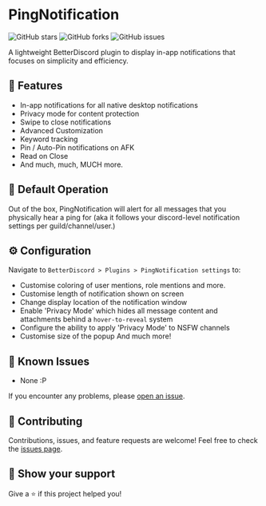 # PingNotification

![GitHub stars](https://img.shields.io/github/stars/DaddyBoard/BD-Plugins?style=social)
![GitHub forks](https://img.shields.io/github/forks/DaddyBoard/BD-Plugins?style=social)
![GitHub issues](https://img.shields.io/github/issues/DaddyBoard/BD-Plugins)

A lightweight BetterDiscord plugin to display in-app notifications that focuses on simplicity and efficiency.

## 🚀 Features

- In-app notifications for all native desktop notifications
- Privacy mode for content protection
- Swipe to close notifications
- Advanced Customization
- Keyword tracking
- Pin / Auto-Pin notifications on AFK
- Read on Close
- And much, much, MUCH more.

## 🔧 Default Operation

Out of the box, PingNotification will alert for all messages that you physically hear a ping for (aka it follows your discord-level notification settings per guild/channel/user.) 

## ⚙️ Configuration

Navigate to `BetterDiscord > Plugins > PingNotification settings` to:
- Customise coloring of user mentions, role mentions and more.
- Customise length of notification shown on screen
- Change display location of the notification window
- Enable 'Privacy Mode' which hides all message content and attachments behind a `hover-to-reveal` system
- Configure the ability to apply 'Privacy Mode' to NSFW channels
- Customise size of the popup
And much more!

## 🐛 Known Issues

- None :P

If you encounter any problems, please [open an issue](https://github.com/DaddyBoard/BD-Plugins/issues).


## 🤝 Contributing

Contributions, issues, and feature requests are welcome! Feel free to check the [issues page](https://github.com/DaddyBoard/BD-Plugins/issues).

## 🌟 Show your support

Give a ⭐️ if this project helped you!
